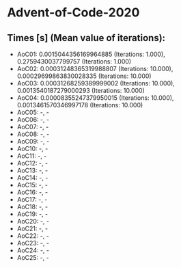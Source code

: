 # Advent-of-Code-2020

## Times [s] (Mean value of iterations):

- AoC01: 0.0015044356169964885 (Iterations: 1.000), 0.2759430037799757 (Iterations: 1.000)
- AoC02: 0.00031248365319988807 (Iterations: 10.000), 0.00029699863830028335 (Iterations: 10.000)
- AoC03: 0.00031268259389999002 (Iterations: 10.000), 0.0013540187279000293 (Iterations: 10.000)
- AoC04: 0.00008355247379950015 (Iterations: 10.000), 0.0013461570346997178 (Iterations: 10.000)
- AoC05: -, -
- AoC06: -, -
- AoC07: -, -
- AoC08: -, -
- AoC09: -, -
- AoC10: -, -
- AoC11: -, -
- AoC12: -, -
- AoC13: -, -
- AoC14: -, -
- AoC15: -, -
- AoC16: -, -
- AoC17: -, -
- AoC18: -, -
- AoC19: -, -
- AoC20: -, -
- AoC21: -, -
- AoC22: -, -
- AoC23: -, -
- AoC24: -, -
- AoC25: -, -
